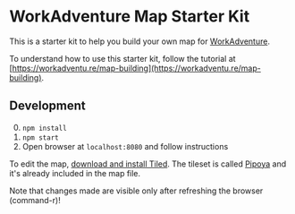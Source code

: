 # WorkAdventure Map Starter Kit

This is a starter kit to help you build your own map for [WorkAdventure](https://workadventu.re).

To understand how to use this starter kit, follow the tutorial at [https://workadventu.re/map-building](https://workadventu.re/map-building).


## Development

0. `npm install`
1. `npm start`
2. Open browser at `localhost:8080` and follow instructions

To edit the map, [download and install Tiled](https://thorbjorn.itch.io/tiled). The tileset is called [Pipoya](https://pipoya.itch.io/pipoya-rpg-tileset-32x32) and it's already included in the map file.

Note that changes made are visible only after refreshing the browser (command-r)!
